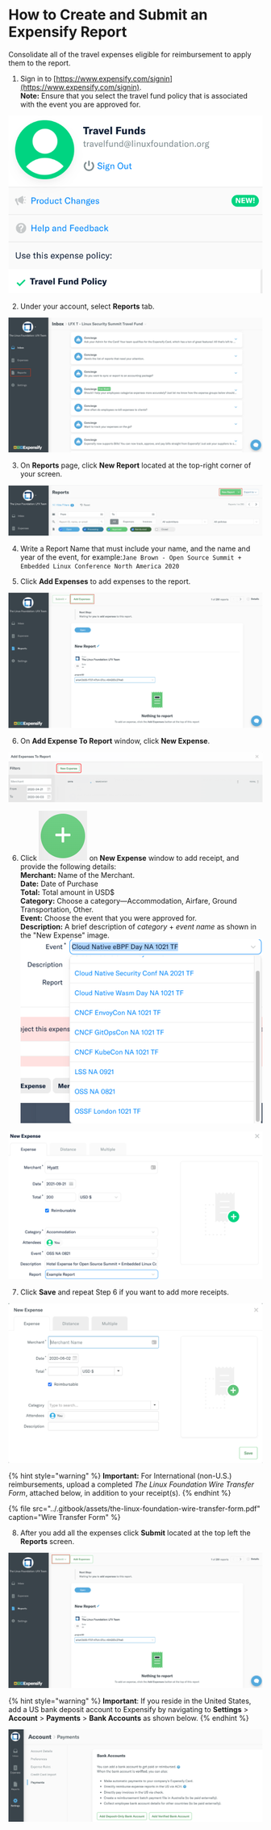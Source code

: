 # How to Create and Submit an Expensify Report

Consolidate all of the travel expenses eligible for reimbursement to apply them to the report.

1. Sign in to [https://www.expensify.com/signin](https://www.expensify.com/signin).  
**Note:** Ensure that you select the travel fund policy that is associated with the event you are approved for.

![Travel Funds](../.gitbook/assets/travel-fund-policy%20%281%29.png)

2. Under your account, select **Reports** tab.

![](../.gitbook/assets/reports.png)

3. On **Reports** page, click **New Report** located at the top-right corner of your screen.

![](../.gitbook/assets/new-report.png)

  
4. Write a Report Name that must include your name, and the name and year of the event, for example:`Jane Brown - Open Source Summit + Embedded Linux Conference North America 2020`

5. Click **Add Expenses** to add expenses to the report.

![](../.gitbook/assets/add-expenses.png)

6. On **Add Expense To Report** window, click **New Expense**.

![](../.gitbook/assets/new-expense.png)

6. Click ![](../.gitbook/assets/plus-icon.png) on **New Expense** window to add receipt, and provide the following details:  
**Merchant:** Name of the Merchant.  
**Date:** Date of Purchase  
**Total:** Total amount in USD$  
**Category:** Choose a category—Accommodation, Airfare, Ground Transportation, Other.‌  
**Event:** Choose the event that you were approved for.  
**Description:** A brief description of _category_ + _event name_ as shown in the "New Expense" image.  
![](../.gitbook/assets/choose-event.png)

![New Expense](../.gitbook/assets/new-expense%20%281%29.png)

 7. Click **Save** and repeat Step 6 if you want to add more receipts.

![](../.gitbook/assets/create-an-expense.png)

{% hint style="warning" %}
**Important:** For International \(non-U.S.\) reimbursements, upload a completed _The Linux Foundation Wire Transfer Form_, attached below, in addition to your receipt\(s\).
{% endhint %}

{% file src="../.gitbook/assets/the-linux-foundation-wire-transfer-form.pdf" caption="Wire Transfer Form" %}

8. After you add all the expenses click **Submit** located at the top left the **Reports** screen.

![](../.gitbook/assets/submit-report.png)



{% hint style="warning" %}
**Important**:  If you reside in the United States, add a US bank deposit account to Expensify by navigating to  **Settings** &gt; **Account** &gt; **Payments** &gt; **Bank Accounts** as shown below.
{% endhint %}

![For U.S. Residents](../.gitbook/assets/add-us-bank-account.png)

